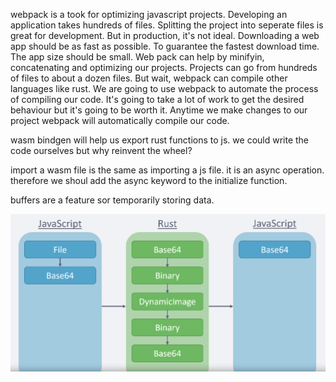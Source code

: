 webpack is a took for optimizing javascript projects. Developing an application takes hundreds of files. Splitting the project into seperate files is great for development. But in production, it's not ideal. Downloading a web app should be as fast as possible. To guarantee the fastest download time. The app size should be small. Web pack can help by minifyin, concatenating and optimizing our projects. Projects can go from hundreds of files to about a dozen files. But wait, webpack can compile other languages like rust. We are going to use webpack to automate the process of compiling our code. It's going to take a lot of work to get the desired behaviour but it's going to be worth it. Anytime we make changes to our project webpack will automatically compile our code.

wasm bindgen will help us export rust functions to js. we could write the code ourselves but why reinvent the wheel?

import a wasm file is the same as importing a js file.
it is an async operation. therefore we shoul add the async keyword to the initialize function.

buffers are a feature sor temporarily storing data.

![process illustration](image.png)
